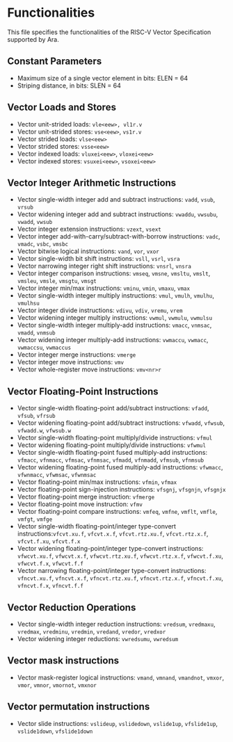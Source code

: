 # Functionalities

This file specifies the functionalities of the RISC-V Vector Specification supported by Ara.

## Constant Parameters

- Maximum size of a single vector element in bits: ELEN = 64
- Striping distance, in bits: SLEN = 64

## Vector Loads and Stores

- Vector unit-strided loads: `vle<eew>, vl1r.v`
- Vector unit-strided stores: `vse<eew>`, `vs1r.v`
- Vector strided loads: `vlse<eew>`
- Vector strided stores: `vsse<eew>`
- Vector indexed loads: `vluxei<eew>`, `vloxei<eew>`
- Vector indexed stores: `vsuxei<eew>`, `vsoxei<eew>`

## Vector Integer Arithmetic Instructions

- Vector single-width integer add and subtract instructions: `vadd`, `vsub`, `vrsub`
- Vector widening integer add and subtract instructions: `vwaddu`, `vwsubu`, `vwadd`, `vwsub`
- Vector integer extension instructions: `vzext`, `vsext`
- Vector integer add-with-carry/subtract-with-borrow instructions: `vadc`, `vmadc`, `vsbc`, `vmsbc`
- Vector bitwise logical instructions: `vand`, `vor`, `vxor`
- Vector single-width bit shift instructions: `vsll`, `vsrl`, `vsra`
- Vector narrowing integer right shift instructions: `vnsrl`, `vnsra`
- Vector integer comparison instructions: `vmseq`, `vmsne`, `vmsltu`, `vmslt`, `vmsleu`, `vmsle`, `vmsgtu`, `vmsgt`
- Vector integer min/max instructions: `vminu`, `vmin`, `vmaxu`, `vmax`
- Vector single-width integer multiply instructions: `vmul`, `vmulh`, `vmulhu`, `vmulhsu`
- Vector integer divide instructions: `vdivu`, `vdiv`, `vremu`, `vrem`
- Vector widening integer multiply instructions: `vwmul`, `vwmulu`, `vwmulsu`
- Vector single-width integer multiply-add instructions: `vmacc`, `vnmsac`, `vmadd`, `vnmsub`
- Vector widening integer multiply-add instructions: `vwmaccu`, `vwmacc`, `vwmaccsu`, `vwmaccus`
- Vector integer merge instructions: `vmerge`
- Vector integer move instructions: `vmv`
- Vector whole-register move instructions: `vmv<nr>r`

## Vector Floating-Point Instructions

- Vector single-width floating-point add/subtract instructions: `vfadd`, `vfsub`, `vfrsub`
- Vector widening floating-point add/subtract instructions: `vfwadd`, `vfwsub`, `vfwadd.w`, `vfwsub.w`
- Vector single-width floating-point multiply/divide instructions: `vfmul`
- Vector widening floating-point multiply/divide instructions: `vfwmul`
- Vector single-width floating-point fused multiply-add instructions: `vfmacc`, `vfnmacc`, `vfmsac`, `vfnmsac`, `vfmadd`, `vfnmadd`, `vfmsub`, `vfnmsub`
- Vector widening floating-point fused multiply-add instructions: `vfwmacc`, `vfwnmacc`, `vfwmsac`, `vfwnmsac`
- Vector floating-point min/max instructions: `vfmin`, `vfmax`
- Vector floating-point sign-injection instructions: `vfsgnj`, `vfsgnjn`, `vfsgnjx`
- Vector floating-point merge instruction: `vfmerge`
- Vector floating-point move instruction: `vfmv`
- Vector floating-point compare instructions: `vmfeq`, `vmfne`, `vmflt`, `vmfle`, `vmfgt`, `vmfge`
- Vector single-width floating-point/integer type-convert instructions:`vfcvt.xu.f`, `vfcvt.x.f`, `vfcvt.rtz.xu.f`, `vfcvt.rtz.x.f`, `vfcvt.f.xu`, `vfcvt.f.x`
- Vector widening floating-point/integer type-convert instructions: `vfwcvt.xu.f`, `vfwcvt.x.f`, `vfwcvt.rtz.xu.f`, `vfwcvt.rtz.x.f`, `vfwcvt.f.xu`, `vfwcvt.f.x`, `vfwcvt.f.f`
- Vector narrowing floating-point/integer type-convert instructions: `vfncvt.xu.f`, `vfncvt.x.f`, `vfncvt.rtz.xu.f`, `vfncvt.rtz.x.f`, `vfncvt.f.xu`, `vfncvt.f.x`, `vfncvt.f.f`

## Vector Reduction Operations

- Vector single-width integer reduction instructions: `vredsum`, `vredmaxu`, `vredmax`, `vredminu`, `vredmin`, `vredand`, `vredor`, `vredxor`
- Vector widening integer reductions: `vwredsumu`, `vwredsum`

## Vector mask instructions

- Vector mask-register logical instructions: `vmand`, `vmnand`, `vmandnot`, `vmxor`, `vmor`, `vmnor`, `vmornot`, `vmxnor`

## Vector permutation instructions

- Vector slide instructions: `vslideup`, `vslidedown`, `vslide1up`, `vfslide1up`, `vslide1down`, `vfslide1down`
